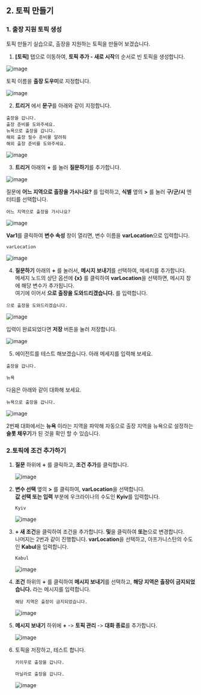 ## 2. 토픽 만들기

### 1. 출장 지원 토픽 생성
토픽 만들기 실습으로, 출장을 지원하는 토픽을 만들어 보겠습니다.

  1. **[토픽]** 탭으로 이동하여, **토픽 추가 - 새로 시작**의 순서로 빈 토픽을 생성합니다.

  ![image](https://github.com/user-attachments/assets/ceb93357-87ea-4933-a14b-638d021c961a)

  토픽 이름을 **출장 도우미**로 지정합니다.

   ![image](https://github.com/user-attachments/assets/6760d868-8d4b-4cb9-856f-008d54d546a2)

  2. **트리거** 에서 **문구**를 아래와 같이 지정합니다.

   ```
   출장을 갑니다.
   출장 준비를 도와주세요.
   뉴욕으로 출장을 갑니다.
   해외 출장 필수 준비물 알려줘
   해외 출장 준비를 도와주세요.
   ```

   ![image](https://github.com/user-attachments/assets/97b44ebf-c653-400d-87a6-a3ae1b9f56eb)


  3. **트리거** 아래의 **+** 를 눌러 **질문하기**를 추가합니다.

   ![image](https://github.com/user-attachments/assets/8af6022d-f07b-49c8-af6e-d5b062b8aa91)

   질문에 **어느 지역으로 출장을 가시나요?** 를 입력하고, **식별** 옆의 **>** 를 눌러 **구/군/시** 엔터티를 선택합니다.

  ```
  어느 지역으로 출장을 가시나요?
  ```
    
  ![image](https://github.com/user-attachments/assets/6966ade0-21f4-4589-837f-91a795c1674c)

    
  **Var1**를 클릭하여 **변수 속성** 창이 열리면, 변수 이름을 **varLocation**으로 입력합니다.
  ```
  varLocation
  ```
    
  ![image](https://github.com/user-attachments/assets/27e658f4-0488-4baa-9348-047bb3feb431)

  4. **질문하기** 아래의 **+** 를 눌러서, **메시지 보내기**를 선택하여, 메세지를 추가합니다.</br>
   메세지 노드의 상단 옵션에 **{x}** 를 클릭하여 **varLocation**을 선택하면, 메시지 창에 해당 변수가 추가됩니다.</br>
  여기에 이어서 **으로 출장을 도와드리겠습니다.** 를 입력합니다.
  ```
  으로 출장을 도와드리겠습니다.
  ```
    
  ![image](https://github.com/user-attachments/assets/4eab23cf-d39d-4ff6-92ad-95311058bd78)
    
  입력이 완료되었다면 **저장** 버튼을 눌러 저장합니다.
    
  ![image](https://github.com/user-attachments/assets/95ee2847-d22f-4e4b-a0bc-3f020b451a6b)

  5. 에이전트를 테스트 해보겠습니다. 아래 메세지를 입력해 보세요.

  ```
  출장을 갑니다.
  ```
  ```
  뉴욕
  ```
다음은 아래와 같이 대화해 보세요.
    
  ```
  뉴욕으로 출장을 갑니다.
  ```
  ![image](https://github.com/user-attachments/assets/06cccda3-05e8-4c2c-8fe9-01d13da54a94)
    
  2번째 대화에서는 **뉴욕** 이라는 지역을 파악해 자동으로 출장 지역을 뉴욕으로 설정하는 **슬롯 채우기**가 된 것을 확인 할 수 있습니다. 

### 2.토픽에 조건 추가하기 

1. **질문** 하위에 **+** 를 클릭하고, **조건 추가**를 클릭합니다.
   
    ![image](https://github.com/user-attachments/assets/69f8b353-dbf4-456c-8c45-4e4987ad2368)

2. **변수 선택** 옆의 **>** 를 클릭하여, **varLocation**을 선택합니다.</br>
   **값 선택 또는 입력** 부분에 우크라이나의 수도인 **Kyiv**를 입력합니다.
   
   ```
   Kyiv
   ```

    ![image](https://github.com/user-attachments/assets/6fb54980-81ac-4e0a-98b2-6be22ee5dfb7)

3. **+ 새 조건**을 클릭하여 조건을 추가합니다. **및**을 클릭하여 **또는**으로 변경합니다.</br>
   나머지는 2번과 같이 진행합니다. **varLocation**을 선택하고, 아프가니스탄의 수도인 **Kabul**을 입력합니다.

   ```
   Kabul
   ```

    ![image](https://github.com/user-attachments/assets/1eac48e8-d4c8-477c-8f7c-e26410ec419f)

5. **조건** 하위의 **+** 를 클릭하여 **메시지 보내기**를 선택하고, **해당 지역은 출장이 금지되었습니다.** 라는 메시지를 입력합니다.
   ```
   해당 지역은 출장이 금지되었습니다.
   ```
    ![image](https://github.com/user-attachments/assets/0fccf646-a51d-4610-a0c6-9a83a5c80ce7)

7. **메시지 보내기** 하위에 **+** -> **토픽 관리** -> **대화 종료**를 추가합니다.
   
    ![image](https://github.com/user-attachments/assets/83a4d9ed-ae9e-4772-8ea7-f60a8afc4277)


8. 토픽을 저장하고, 테스트 합니다.

    ```
    키이우로 출장을 갑니다.
    ```
    ```
    마닐라로 출장을 갑니다.
    ```

   ![image](https://github.com/user-attachments/assets/29ecb90f-9a36-4616-93f7-9c0c6f36d25c)
